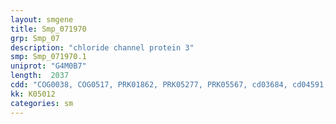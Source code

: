 ```yaml
---
layout: smgene
title: Smp_071970
grp: Smp_07
description: "chloride channel protein 3"
smp: Smp_071970.1
uniprot: "G4M0B7"
length:  2037
cdd: "COG0038, COG0517, PRK01862, PRK05277, PRK05567, cd03684, cd04591, cl02915, cl15354, pfam00571, pfam00654, smart00116"
kk: K05012
categories: sm
---
```

